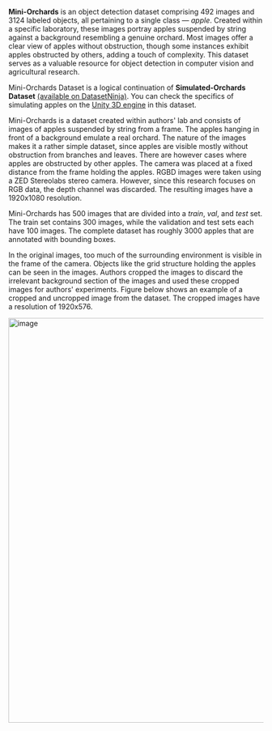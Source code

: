**Mini-Orchards** is an object detection dataset comprising 492 images and 3124 labeled objects, all pertaining to a single class — *apple*. Created within a specific laboratory, these images portray apples suspended by string against a background resembling a genuine orchard. Most images offer a clear view of apples without obstruction, though some instances exhibit apples obstructed by others, adding a touch of complexity. This dataset serves as a valuable resource for object detection in computer vision and agricultural research.

Mini-Orchards Dataset is a logical continuation of __Simulated-Orchards Dataset__ [(available on DatasetNinja)](https://datasetninja.com/simulated-orchards). You can check the specifics of simulating apples on the [Unity 3D engine](https://unity.com/) in this dataset.

Mini-Orchards is a dataset created within authors' lab and consists of images of apples suspended by string from a frame. The apples hanging in front of a background emulate a real orchard. The nature of the images makes it a rather simple dataset, since apples are visible mostly without obstruction from branches and leaves. There are however cases where apples are obstructed by other apples. The camera was placed at a fixed distance from the frame holding the apples. RGBD images were taken using a ZED Stereolabs stereo camera. However, since this research focuses on RGB data, the depth channel was discarded. The resulting images have a 1920x1080 resolution.

Mini-Orchards has 500 images that are divided into a *train*, *val*, and *test* set. The train set contains 300 images, while the validation and test sets each have 100 images. The complete dataset has roughly 3000 apples that are annotated with bounding boxes.

In the original images, too much of the surrounding environment is visible in the frame of the camera. Objects like the grid structure holding the apples can be seen in the images. Authors cropped the images to discard the irrelevant background section of the images and used these cropped images for authors' experiments. Figure below shows an example of a cropped and uncropped image from the dataset. The cropped images have a resolution of 1920x576.

<img src="https://github.com/dataset-ninja/mini-orchards/assets/123257559/c43aabb1-e813-4870-b48a-babf0aec907f" alt="image" width="800">
